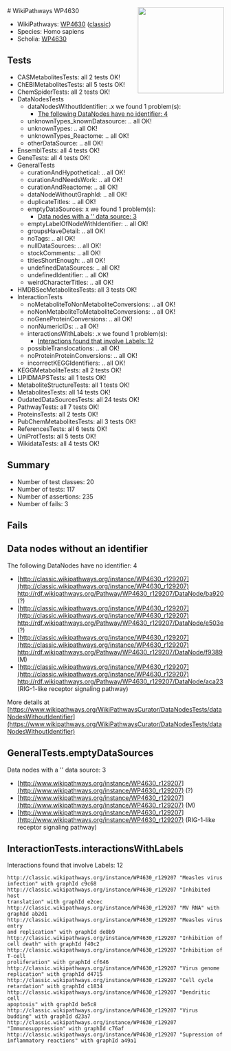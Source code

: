 <img style="float: right; width: 200px" src="https://upload.wikimedia.org/wikipedia/commons/thumb/8/83/Wplogo_with_text_500.png/640px-Wplogo_with_text_500.png" />
# WikiPathways WP4630

* WikiPathways: [WP4630](https://wikipathways.org/pathways/WP4630) ([classic](https://classic.wikipathways.org/instance/WP4630))
* Species: Homo sapiens
* Scholia: [WP4630](https://scholia.toolforge.org/wikipathways/WP4630)
## Tests
* CASMetabolitesTests: all 2 tests OK!
* ChEBIMetabolitesTests: all 5 tests OK!
* ChemSpiderTests: all 2 tests OK!
* DataNodesTests
    * dataNodesWithoutIdentifier: .x we found 1 problem(s):
        * [The following DataNodes have no identifier: 4](#d2d32fa3)
    * unknownTypes_knownDatasource: .. all OK!
    * unknownTypes: .. all OK!
    * unknownTypes_Reactome: .. all OK!
    * otherDataSource: .. all OK!
* EnsemblTests: all 4 tests OK!
* GeneTests: all 4 tests OK!
* GeneralTests
    * curationAndHypothetical: .. all OK!
    * curationAndNeedsWork: .. all OK!
    * curationAndReactome: .. all OK!
    * dataNodeWithoutGraphId: .. all OK!
    * duplicateTitles: .. all OK!
    * emptyDataSources: x we found 1 problem(s):
        * [Data nodes with a '' data source: 3](#3d121fce)
    * emptyLabelOfNodeWithIdentifier: .. all OK!
    * groupsHaveDetail: .. all OK!
    * noTags: .. all OK!
    * nullDataSources: .. all OK!
    * stockComments: .. all OK!
    * titlesShortEnough: .. all OK!
    * undefinedDataSources: .. all OK!
    * undefinedIdentifier: .. all OK!
    * weirdCharacterTitles: .. all OK!
* HMDBSecMetabolitesTests: all 3 tests OK!
* InteractionTests
    * noMetaboliteToNonMetaboliteConversions: .. all OK!
    * noNonMetaboliteToMetaboliteConversions: .. all OK!
    * noGeneProteinConversions: .. all OK!
    * nonNumericIDs: .. all OK!
    * interactionsWithLabels: .x we found 1 problem(s):
        * [Interactions found that involve Labels: 12](#fe97a8ba)
    * possibleTranslocations: .. all OK!
    * noProteinProteinConversions: .. all OK!
    * incorrectKEGGIdentifiers: .. all OK!
* KEGGMetaboliteTests: all 2 tests OK!
* LIPIDMAPSTests: all 1 tests OK!
* MetaboliteStructureTests: all 1 tests OK!
* MetabolitesTests: all 14 tests OK!
* OudatedDataSourcesTests: all 24 tests OK!
* PathwayTests: all 7 tests OK!
* ProteinsTests: all 2 tests OK!
* PubChemMetabolitesTests: all 3 tests OK!
* ReferencesTests: all 6 tests OK!
* UniProtTests: all 5 tests OK!
* WikidataTests: all 4 tests OK!


## Summary

* Number of test classes: 20
* Number of tests: 117
* Number of assertions: 235
* Number of fails: 3

## Fails

<a name="d2d32fa3" />

## Data nodes without an identifier

The following DataNodes have no identifier: 4

* [http://classic.wikipathways.org/instance/WP4630_r129207](http://classic.wikipathways.org/instance/WP4630_r129207) http://rdf.wikipathways.org/Pathway/WP4630_r129207/DataNode/ba920 (?)
* [http://classic.wikipathways.org/instance/WP4630_r129207](http://classic.wikipathways.org/instance/WP4630_r129207) http://rdf.wikipathways.org/Pathway/WP4630_r129207/DataNode/e503e (?)
* [http://classic.wikipathways.org/instance/WP4630_r129207](http://classic.wikipathways.org/instance/WP4630_r129207) http://rdf.wikipathways.org/Pathway/WP4630_r129207/DataNode/f9389 (M)
* [http://classic.wikipathways.org/instance/WP4630_r129207](http://classic.wikipathways.org/instance/WP4630_r129207) http://rdf.wikipathways.org/Pathway/WP4630_r129207/DataNode/aca23 (RIG-1-like receptor
signaling pathway)


More details at [https://www.wikipathways.org/WikiPathwaysCurator/DataNodesTests/dataNodesWithoutIdentifier](https://www.wikipathways.org/WikiPathwaysCurator/DataNodesTests/dataNodesWithoutIdentifier)

<a name="3d121fce" />

## GeneralTests.emptyDataSources

Data nodes with a '' data source: 3

* [http://www.wikipathways.org/instance/WP4630_r129207](http://www.wikipathways.org/instance/WP4630_r129207) (?)
* [http://www.wikipathways.org/instance/WP4630_r129207](http://www.wikipathways.org/instance/WP4630_r129207) (M)
* [http://www.wikipathways.org/instance/WP4630_r129207](http://www.wikipathways.org/instance/WP4630_r129207) (RIG-1-like receptor
signaling pathway)


<a name="fe97a8ba" />

## InteractionTests.interactionsWithLabels

Interactions found that involve Labels: 12
```
http://classic.wikipathways.org/instance/WP4630_r129207 "Measles virus
infection" with graphId c9c68
http://classic.wikipathways.org/instance/WP4630_r129207 "Inhibited host 
translation" with graphId e2cec
http://classic.wikipathways.org/instance/WP4630_r129207 "MV RNA" with graphId ab2d1
http://classic.wikipathways.org/instance/WP4630_r129207 "Measles virus entry
and replication" with graphId de8b9
http://classic.wikipathways.org/instance/WP4630_r129207 "Inhibition of cell death" with graphId f40c2
http://classic.wikipathways.org/instance/WP4630_r129207 "Inhibition of T-cell 
proliferation" with graphId cf646
http://classic.wikipathways.org/instance/WP4630_r129207 "Virus genome 
replication" with graphId d4715
http://classic.wikipathways.org/instance/WP4630_r129207 "Cell cycle retardation" with graphId c1834
http://classic.wikipathways.org/instance/WP4630_r129207 "Dendritic cell
apoptosis" with graphId be5c8
http://classic.wikipathways.org/instance/WP4630_r129207 "Virus budding" with graphId d23a7
http://classic.wikipathways.org/instance/WP4630_r129207 "Immunosuppression" with graphId c76af
http://classic.wikipathways.org/instance/WP4630_r129207 "Supression of 
inflammatory reactions" with graphId a49a1
```

